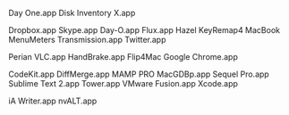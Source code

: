 
Day One.app
Disk Inventory X.app

Dropbox.app
Skype.app
Day-O.app
Flux.app
Hazel
KeyRemap4 MacBook
MenuMeters
Transmission.app
Twitter.app

Perian
VLC.app
HandBrake.app
Flip4Mac
Google Chrome.app

CodeKit.app
DiffMerge.app
MAMP PRO
MacGDBp.app
Sequel Pro.app
Sublime Text 2.app
Tower.app
VMware Fusion.app
Xcode.app

iA Writer.app
nvALT.app
